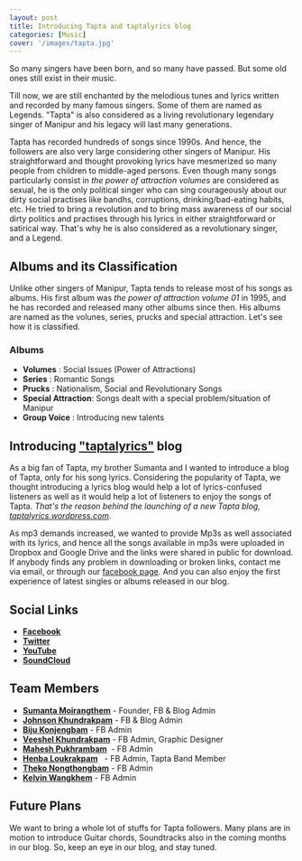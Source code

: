 ```yaml
---
layout: post
title: Introducing Tapta and taptalyrics blog
categories: [Music]
cover: '/images/tapta.jpg'
---
```


So many singers have been born, and so many have passed. But some old ones still exist in their music.

Till now, we are still enchanted by the melodious tunes and lyrics written and recorded by many famous singers. Some of them are named as Legends. "Tapta" is also  considered as a living revolutionary legendary singer of Manipur and his legacy will last many generations.

Tapta has recorded hundreds of songs since 1990s. And hence, the followers are also very large considering other singers of Manipur. His straightforward and thought provoking lyrics have mesmerized so many people from children to middle-aged persons. Even though many songs particularly consist in *the power of attraction volumes* are considered as sexual, he is the only political singer who can sing courageously about our dirty social practises like bandhs, corruptions, drinking/bad-eating habits, etc. He tried to bring a revolution and to bring mass awareness of our social dirty politics and practises through his lyrics in either straightforward or satirical way. That's why he is also considered as a revolutionary singer, and a Legend.

## Albums and its Classification
Unlike other singers of Manipur, Tapta tends to release most of his songs as albums. His first album was *the power of attraction volume 01* in 1995, and he has recorded and released many other albums since then. His albums are named as the volunes, series, prucks and special attraction. Let's see how it is classified.

### Albums
* **Volumes** : Social Issues (Power of Attractions)
* **Series** : Romantic Songs
* **Prucks** : Nationalism, Social and Revolutionary Songs 
* **Special Attraction**:  Songs dealt with a special problem/situation of Manipur
* **Group Voice** : Introducing new talents

## Introducing ["taptalyrics"](https://taptalyrics.wordpress.com) blog
As a big fan of Tapta, my brother Sumanta and I wanted to introduce a blog of Tapta, only for his song lyrics. Considering the popularity of Tapta, we thought introducing a lyrics blog would help a lot of lyrics-confused listeners as well as it would help a lot of listeners to enjoy the songs of Tapta. _That's the reason behind the launching of a new Tapta blog,_ [_taptalyrics.wordpress.com_](https://taptalyrics.wordpress.com). 

As mp3 demands increased, we wanted to provide Mp3s as well associated with its lyrics, and hence all the songs available in mp3s were uploaded in Dropbox and Google Drive and the links were shared in public for download. If anybody finds any problem in downloading or broken links, contact me via email, or through our [facebook page](https://facebook.com/taptasongs). And you can also enjoy the first experience of latest singles or albums released in our blog.

## Social Links
* **[Facebook](https://fb.com/taptasongs)**
* **[Twitter](https://twitter.com/taptalyrics)**
* **[YouTube](https://m.youtube.com/channel/UCUjIKJqpYihIdlqnr8qJkRw)**
* **[SoundCloud](https://soundcloud.com/taptamusic)**

## Team Members
* **[Sumanta Moirangthem](https://fb.com/sumdt)** - Founder, FB & Blog Admin
* **[Johnson Khundrakpam](https://fb.com/jkmangang)** - FB & Blog Admin
* **[Biju Konjengbam](https://fb.com/biju.konjengbam)** - FB Admin
* **[Veeshel Khundrakpam](https://fb.com/vslkhun)** - FB Admin, Graphic Designer
* **[Mahesh Pukhrambam](https://m.facebook.com/profile.php?id=100009714301025htt)**  - FB Admin
* **[Henba Loukrakpam](https://fb.com/henba.lk)**   - FB Admin, Tapta Band Member
* **[Theko Nongthongbam](https://fb.com/theko.nongthomcha)** - FB Admin
* **[Kelvin Wangkhem](https://fb.com/loiyumba.lanjadaba)** - FB Admin

## Future Plans
We want to bring a whole lot of stuffs for Tapta followers. Many plans are in motion to introduce Guitar chords, Soundtracks also in the coming months in our blog. So, keep an eye in our blog, and stay tuned. 



